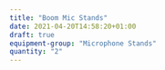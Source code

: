 ```yaml
---
title: "Boom Mic Stands"
date: 2021-04-20T14:58:20+01:00
draft: true
equipment-group: "Microphone Stands"
quantity: "2"
---
```




